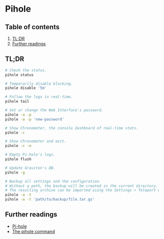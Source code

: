# Pihole

## Table of contents <!-- omit in toc -->

1. [TL;DR](#tldr)
1. [Further readings](#further-readings)

## TL;DR

```sh
# Check the status.
pihole status

# Temporarily disable blocking.
pihole disable '5m'

# Follow the logs in real-time.
pihole tail

# Set or change the Web Interface's password.
pihole -a -p
pihole -a -p 'new-password'

# Show Chronometer, the console dashboard of real-time stats.
pihole -c

# Show Chronometer and exit.
pihole -c -e

# Empty Pi-hole's logs.
pihole flush

# Update Graviton's DB.
pihole -g

# Backup all settings and the configuration.
# Without a path, the backup will be created in the current directory.
# The resulting archive can be imported using the Settings > Teleport webpage.
pihole -a -t
pihole -a -t 'path/to/backup/file.tar.gz'
```

## Further readings

- [Pi-hole]
- [The pihole command]

<!--
  References
  -->

<!-- Upstream -->
[the pihole command]: https://docs.pi-hole.net/core/pihole-command/

<!-- In-article sections -->
[pi-hole]: pi-hole.md
